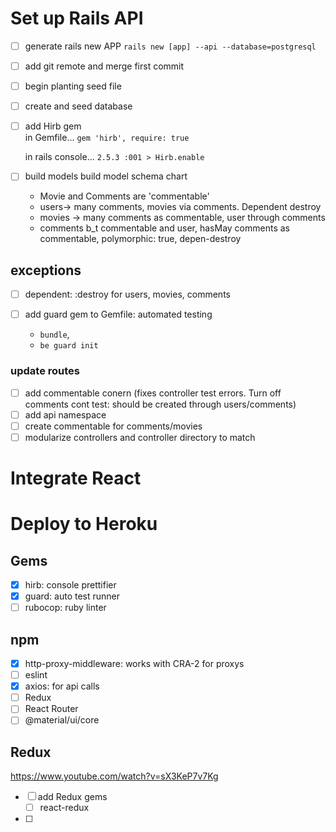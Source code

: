 # Set up Rails API
- [ ] generate rails new APP 
  `rails new [app] --api --database=postgresql`
- [ ] add git remote and merge first commit
- [ ] begin planting seed file
- [ ] create and seed database
- [ ] add Hirb gem  
  in Gemfile...
  `gem 'hirb', require: true`

  in rails console...
  `2.5.3 :001 > Hirb.enable`

- [ ] build models
  build model schema chart
    - Movie and Comments are 'commentable'
    - users-> many comments, movies via comments.  Dependent destroy
    - movies -> many comments as commentable, user through comments
    - comments b_t commentable and user, hasMay comments as commentable, polymorphic: true, depen-destroy

## exceptions
- [ ] dependent: :destroy for users, movies, comments

- [ ] add guard gem to Gemfile: automated testing
  - `bundle`, 
  - `be guard init`

### update routes
- [ ] add commentable conern (fixes controller test errors. Turn off comments cont test: should be created through users/comments)
- [ ] add api namespace
- [ ] create commentable for comments/movies
- [ ] modularize controllers and controller directory to match

# Integrate React


# Deploy to Heroku


## Gems
- [x] hirb:  console prettifier
- [x] guard:  auto test runner
- [ ] rubocop: ruby linter

## npm
- [x] http-proxy-middleware: works with CRA-2 for proxys
- [ ] eslint
- [x] axios: for api calls
- [ ] Redux
- [ ] React Router
- [ ] @material/ui/core

## Redux
https://www.youtube.com/watch?v=sX3KeP7v7Kg
- [ ] add Redux gems
    - [ ] react-redux
- [ ] 